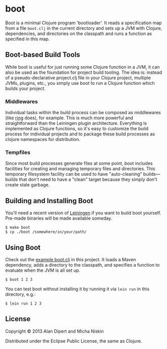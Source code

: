 # boot

Boot is a minimal Clojure program 'bootloader'.  It reads a
specification map from a file `boot.clj` in the current directory
and sets up a JVM with Clojure, dependencies, and directories
on the classpath and runs a function as specified in this map.

## Boot-based Build Tools

While boot is useful for just running some Clojure function in
a JVM, it can also be used as the foundation for project build
tooling. The idea is: instead of a pseudo-declarative project.clj
file in your Clojure project, multiple JVMs, plugins, etc., you
simply use boot to run a Clojure function which builds your project.

### Middlewares

Individual tasks within the build process can be composed as
middlewares (like [ring](https://github.com/mmcgrana/ring) does),
for example. This is much more powerful and straightforward than
the Leiningen plugin architecture. Everything is implemented as
Clojure functions, so it's easy to customize the build process
for individual projects and to package these build processes as
clojure namespaces for distribution.

### Tempfiles

Since most build processes generate files at some point, boot
includes facilities for creating and managing temporary files
and directories. This temporary filesystem facility can be used
to have "auto-cleaning" builds&mdash;builds that don't need to have
a "clean" target because they simply don't create stale garbage.

## Building and Installing Boot

You'll need a recent version of [Leiningen](https://github.com/technomancy/leiningen)
if you want to build boot yourself. Pre-made binaries will be
made available someday.

    $ make boot
    $ cp ./boot /somewhere/in/your/path/

## Using Boot

Check out the [example boot.clj](https://github.com/tailrecursion/boot/blob/master/boot.clj)
in this project.  It loads a Maven dependency, adds a directory
to the classpath, and specifies a function to evaluate when the
JVM is all set up.

    $ boot 1 2 3

You can test boot without installing it by running it via `lein run`
in this directory, e.g.:

    $ lein run 1 2 3

## License

Copyright © 2013 Alan Dipert and Micha Niskin

Distributed under the Eclipse Public License, the same as Clojure.
